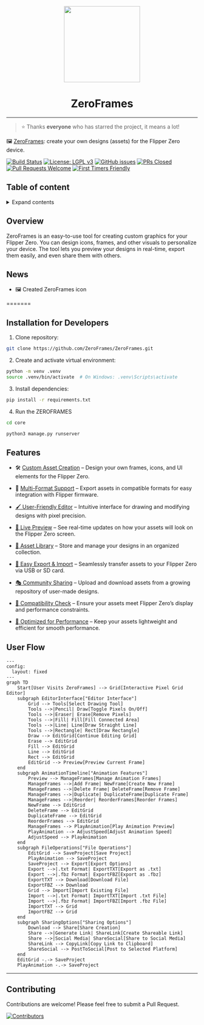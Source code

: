 <p align="center">
  <img src="docs/logos/1024x1024.png" height="200">
</p>
<h1 align="center">
  ZeroFrames
</h1>

---

> ⭐️ Thanks **everyone** who has starred the project, it means a lot!

🖼️ [ZeroFrames](https://opencollective.com/zeroframes): create your own designs (assets) for the Flipper Zero device.

[![Build Status](https://github.com/ZeroFrames/ZeroFrames/actions/workflows/django.yml/badge.svg)](https://github.com/ZeroFrames/ZeroFrames/actions)
[![License: LGPL v3](https://img.shields.io/badge/License-LGPL%20v3-blue.svg)](https://www.gnu.org/licenses/lgpl-3.0)
[![GitHub issues](https://img.shields.io/github/issues/ZeroFrames/ZeroFrames)](https://github.com/ZeroFrames/ZeroFrames/issues)
[![PRs Closed](https://img.shields.io/github/issues-pr-closed/ZeroFrames/ZeroFrames)](https://github.com/ZeroFrames/ZeroFrames/pulls)
[![Pull Requests Welcome](https://img.shields.io/badge/PRs-welcome-brightgreen.svg?style=flat)](http://makeapullrequest.com)
[![First Timers Friendly](https://img.shields.io/badge/first--timers--only-friendly-blue.svg)](http://www.firsttimersonly.com/)


## Table of content
<details>
<summary>Expand contents</summary>

- [Overview](#overview)
- [News](#news)
- [Installation for Developers](#installation-for-developers)
- [Features](#features)
- [Contributing](#contributing)

</details>

## Overview

ZeroFrames is an easy-to-use tool for creating custom graphics for your Flipper Zero. You can design icons, frames, and other visuals to personalize your device. The tool lets you preview your designs in real-time, export them easily, and even share them with others.

## News

- 🖼️ Created ZeroFrames icon

=======
## Installation for Developers

1. Clone repository:

```bash
git clone https://github.com/ZeroFrames/ZeroFrames.git
```

2. Create and activate virtual environment:

```bash
python -m venv .venv
source .venv/bin/activate  # On Windows: .venv\Scripts\activate
```

3. Install dependencies:

```bash
pip install -r requirements.txt
```

4. Run the ZEROFRAMES

```bash
cd core
```

```bash
python3 manage.py runserver
```


## Features

- 🛠️ [Custom Asset Creation](https://github.com/ZeroFrames/ZeroFrames/issues/2) – Design your own frames, icons, and UI elements for the Flipper Zero.

- 📂 [Multi-Format Support](https://github.com/ZeroFrames/ZeroFrames/issues/5) – Export assets in compatible formats for easy integration with Flipper firmware.

- [🖌️ User-Friendly Editor](https://github.com/ZeroFrames/ZeroFrames/issues/3) – Intuitive interface for drawing and modifying designs with pixel precision.

- [📡 Live Preview](https://github.com/ZeroFrames/ZeroFrames/issues/6) – See real-time updates on how your assets will look on the Flipper Zero screen.

- [📁 Asset Library](https://github.com/ZeroFrames/ZeroFrames/issues/7) – Store and manage your designs in an organized collection.

- [💾 Easy Export & Import](https://github.com/ZeroFrames/ZeroFrames/issues/10) – Seamlessly transfer assets to your Flipper Zero via USB or SD card.

- [🎭 Community Sharing](https://github.com/ZeroFrames/ZeroFrames/issues/9) – Upload and download assets from a growing repository of user-made designs.

- [🔄 Compatibility Check](https://github.com/ZeroFrames/ZeroFrames/issues/4) – Ensure your assets meet Flipper Zero’s display and performance constraints.

- [🚀 Optimized for Performance](https://github.com/ZeroFrames/ZeroFrames/issues/8) – Keep your assets lightweight and efficient for smooth performance.

## User Flow

```mermaid
---
config:
  layout: fixed
---
graph TD
    Start[User Visits ZeroFrames] --> Grid[Interactive Pixel Grid Editor]
    subgraph EditorInterface["Editor Interface"]
        Grid --> Tools[Select Drawing Tool]
        Tools -->|Pencil| Draw[Toggle Pixels On/Off]
        Tools -->|Eraser| Erase[Remove Pixels]
        Tools -->|Fill| Fill[Fill Connected Area]
        Tools -->|Line| Line[Draw Straight Line]
        Tools -->|Rectangle| Rect[Draw Rectangle]
        Draw --> EditGrid[Continue Editing Grid]
        Erase --> EditGrid
        Fill --> EditGrid
        Line --> EditGrid
        Rect --> EditGrid
        EditGrid --> Preview[Preview Current Frame]
    end
    subgraph AnimationTimeline["Animation Features"]
        Preview --> ManageFrames[Manage Animation Frames]
        ManageFrames -->|Add Frame| NewFrame[Create New Frame]
        ManageFrames -->|Delete Frame| DeleteFrame[Remove Frame]
        ManageFrames -->|Duplicate| DuplicateFrame[Duplicate Frame]
        ManageFrames -->|Reorder| ReorderFrames[Reorder Frames]
        NewFrame --> EditGrid
        DeleteFrame --> EditGrid
        DuplicateFrame --> EditGrid
        ReorderFrames --> EditGrid
        ManageFrames --> PlayAnimation[Play Animation Preview]
        PlayAnimation --> AdjustSpeed[Adjust Animation Speed]
        AdjustSpeed --> PlayAnimation
    end
    subgraph FileOperations["File Operations"]
        EditGrid --> SaveProject[Save Project]
        PlayAnimation --> SaveProject
        SaveProject --> Export[Export Options]
        Export -->|.txt Format| ExportTXT[Export as .txt]
        Export -->|.fbz Format| ExportFBZ[Export as .fbz]
        ExportTXT --> Download[Download File]
        ExportFBZ --> Download
        Grid --> Import[Import Existing File]
        Import -->|.txt Format| ImportTXT[Import .txt File]
        Import -->|.fbz Format| ImportFBZ[Import .fbz File]
        ImportTXT --> Grid
        ImportFBZ --> Grid
    end
    subgraph SharingOptions["Sharing Options"]
        Download --> Share[Share Creation]
        Share -->|Generate Link| ShareLink[Create Shareable Link]
        Share -->|Social Media| ShareSocial[Share to Social Media]
        ShareLink --> CopyLink[Copy Link to Clipboard]
        ShareSocial --> PostToSocial[Post to Selected Platform]
    end
    EditGrid -.-> SaveProject
    PlayAnimation -.-> SaveProject
```

---


## Contributing

Contributions are welcome! Please feel free to submit a Pull Request.

<a href="https://github.com/DeepBlackHole/ZeroFrames/graphs/contributors">
  <img
    src="https://opencollective.com/ZeroFrames/contributors.svg?width=890&button=false"
    alt="Contributors"
  />
</a>
